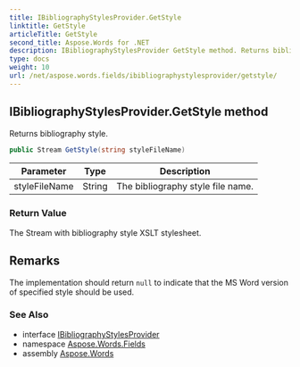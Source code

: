 ```yaml
---
title: IBibliographyStylesProvider.GetStyle
linktitle: GetStyle
articleTitle: GetStyle
second_title: Aspose.Words for .NET
description: IBibliographyStylesProvider GetStyle method. Returns bibliography style in C#.
type: docs
weight: 10
url: /net/aspose.words.fields/ibibliographystylesprovider/getstyle/
---
```

## IBibliographyStylesProvider.GetStyle method

Returns bibliography style.

```csharp
public Stream GetStyle(string styleFileName)
```

| Parameter | Type | Description |
| --- | --- | --- |
| styleFileName | String | The bibliography style file name. |

### Return Value

The Stream with bibliography style XSLT stylesheet.

## Remarks

The implementation should return `null` to indicate that the MS Word version of specified style should be used.

### See Also

* interface [IBibliographyStylesProvider](../)
* namespace [Aspose.Words.Fields](../../../aspose.words.fields/)
* assembly [Aspose.Words](../../../)
